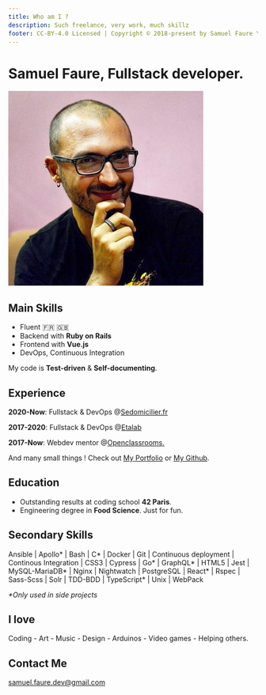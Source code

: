 ```yaml
---
title: Who am I ?
description: Such freelance, very work, much skillz
footer: CC-BY-4.0 Licensed | Copyright © 2018-present by Samuel Faure \<3
---
```


# Samuel Faure, Fullstack developer.

![DevPic](./assets/devpic.jpeg)

## Main Skills

- Fluent :fr: :uk:
- Backend with **Ruby on Rails**
- Frontend with **Vue.js**
- DevOps, Continuous Integration

My code is **Test-driven** & **Self-documenting**.

## Experience

**2020-Now**: Fullstack & DevOps @[Sedomicilier.fr](https://sedomicilier.fr/)

**2017-2020**: Fullstack & DevOps @[Etalab](https://www.etalab.gouv.fr/)

**2017-Now**: Webdev mentor @[Openclassrooms.](https://openclassrooms.com/)

And many small things ! Check out [My Portfolio](./Portfolio.md) or [My Github](https://github.com/samuelfaure).

## Education

- Outstanding results at coding school **42 Paris**.
- Engineering degree in **Food Science**. Just for fun.

## Secondary Skills

Ansible | Apollo\* | Bash | C\* | Docker | Git | Continuous deployment | Continous Integration | CSS3 | Cypress | Go\* | GraphQL\* | HTML5 | Jest | MySQL-MariaDB\* | Nginx | Nightwatch | PostgreSQL | React\* | Rspec | Sass-Scss | Solr | TDD-BDD | TypeScript\* | Unix | WebPack

_\*Only used in side projects_

## I love

Coding - Art - Music - Design - Arduinos - Video games - Helping others.

## Contact Me

[samuel.faure.dev@gmail.com](mailto:samuel.faure.dev@gmail.com)
